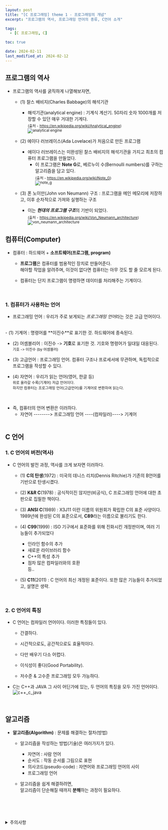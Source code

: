```yaml
---
layout: post
title: "[C 프로그래밍] theme 1 - 프로그래밍의 개념"
excerpt: "프로그램의 역사, 프로그래밍 언어의 종류, C언어 소개"

tags:
  - [C 프로그래밍, C]

toc: true

date: 2024-02-11
last_modified_at: 2024-02-12
---
```

## 프로그램의 역사
- 프로그램의 역사를 굵직하게 나열해보자면,
  - (1) 찰스 배비지(Charles Babbage)의 해석기관
    - 해석기관(analytical engine) : 기계식 계산기. 50자리 숫자 1000개를 저장할 수 있던 매우 거대한 기계다.  
    <sub> (출처 - <https://en.wikipedia.org/wiki/Analytical_engine>)  
    ![analytical engine][def]  
    
  - (2) 에이다 러브레이스(Ada Lovelace)가 처음으로 만든 프로그램
    - 에이다 러브레이스는 미완성된 찰스 배비지의 해석기관을 가지고 최초의 컴퓨터 프로그램을 만들었다.
      - 이 프로그램은 **Note G**로, 베르누이 수(Bernoulli numbers)를 구하는 알고리즘을 담고 있다.  
      <sub> (출처 - <https://en.wikipedia.org/wiki/Note_G>)  
      ![note_g][def2]  

  - (3) 폰 노이만(John von Neumann) 구조 : 프로그램을 메인 메모리에 저장하고, 이후 순차적으로 가져와 실행하는 구조
    - 이는 ***현대의 프로그램 구조***의 기반이 되었다.  
    <sub> (출처 - <https://en.wikipedia.org/wiki/Von_Neumann_architecture>)  
    ![von_neumann_architecture][def3]
    

## 컴퓨터(Computer)
- 컴퓨터 : 하드웨어 + **소프트웨어(프로그램, program)**  

  - **프로그램**은 컴퓨터를 범용적인 장치로 만들어준다.  
  해야할 작업을 알려주며, 이것이 없다면 컴퓨터는 아무 것도 할 줄 모르게 된다.  

  - 컴퓨터는 단지 프로그램이 명령하면 데이터를 처리해주는 기계이다.  
  <br>

### 1. 컴퓨터가 사용하는 언어
- 프로그래밍 언어 : 우리가 주로 보게되는 *프로그래밍 언어*라는 것은 고급 언어이다.  
<br>
  - (1) 기계어 : 명령어를 **이진수**로 표기한 것. 하드웨어에 종속된다.  
  
  - (2) 어셈블리어 : 이진수 -> **기호**로 표기한 것. 기호와 명령어가 일대일 대응된다.  
  <sup> 기호 -> 이진수 (by 어셈블러)  

  - (3) 고급언어 : 프로그래밍 언어. 컴퓨터 구조나 프로세서에 무관하며, 독립적으로 프로그램을 작성할 수 있다.  

  - (4) 자연어 : 우리가 읽는 언어(영어, 한글 등)  
  <sub> 위로 올라갈 수록(기계어) 저급 언어이다.  
  하지만 컴퓨터는 프로그래밍 언어(고급언어)를 기계어로 변환하여 읽는다.  
  <br>

- 즉, 컴퓨터의 언어 변환은 이러하다.
  - 자연어 --------> 프로그래밍 언어 ----(컴파일러)----> 기계어  
  <br>

## C 언어
### 1. C 언어의 버전(역사)
- C 언어의 발전 과정, 역사를 크게 보자면 이러하다.  

  - (1) **C의 탄생**(1972) : 미국의 데니스 리치(Dennis Ritchie)가 기존의 B언어를 기반으로 탄생시켰다.  

  - (2) **K&R C**(1978) : 공식적이진 않지만(비공식), C 프로그래밍 언어에 대한 초판으로 집필한 책이다.  

  - (3) **ANSI C**(1989) : X3J11 이란 이름의 위원회가 확립한 C의 표준 사양이다. 1989년에 완성된 C의 표준으로서, **C89**라는 이름으로 불리기도 한다.  

  - (4) **C99**(1999) : ISO 기구에서 표준화를 위해 진화시킨 개정판이며, 여러 기능들이 추가되었다
    - 인라인 함수의 추가
    - 새로운 라이브러리 함수
    - C++의 특성 추가
    - 점차 많은 컴파일러와의 호환  
    등..  

  - (5) **C11**(2011) : C 언어의 최신 개정된 표준이다. 또한 많은 기능들이 추가되었고, 설명은 생략.  
  <br>

### 2. C 언어의 특징
- C 언어는 컴파일러 언어이다. 이러한 특징들이 있다.  

  - 간결하다.  

  - 시간적으로도, 공간적으로도 효율적이다.  

  - 다만 배우기 다소 어렵다.  

  - 이식성이 좋다(Good Portability).  

  - 저수준 & 고수준 프로그래밍 모두 가능하다.  

- C는 C++과 JAVA 그 사이 어딘가에 있는, 두 언어의 특징을 모두 가진 언어이다.  
![c++_c_java](https://i.imgur.com/zTAAnSa.png)  
<br>

## 알고리즘
- **알고리즘(Algorithm)** : 문제를 해결하는 절차(방법)  

  - 알고리즘을 작성하는 방법(기술)은 여러가지가 있다.
    
    - 자연어 : 사람 언어
    - 순서도 : 작동 순서를 그림으로 표현
    - 의사코드(pseudo-code) : 자연어와 프로그래밍 언어의 사이
    - 프로그래밍 언어  

  - 알고리즘을 쉽게 해결하려면,  
  알고리즘이 단순해질 때까지 **분해**하는 과정이 필요하다.

<br>
<br>
<br>
<br>
<details>
<summary>주의사항</summary>
<div markdown="1">
이 포스팅은 강원대학교 최미정 교수님의 C 프로그래밍 수업을 들으며 내용을 정리 한 것입니다.  
수업 내용에 대한 저작권은 교수님께 있으니,  
다른 곳으로의 무분별한 내용 복사를 자제해 주세요.
</div>
</details>

[def]: https://upload.wikimedia.org/wikipedia/commons/thumb/c/cc/Babbages_Analytical_Engine%2C_1834-1871._%289660574685%29.jpg/220px-Babbages_Analytical_Engine%2C_1834-1871._%289660574685%29.jpg
[def2]: https://upload.wikimedia.org/wikipedia/commons/thumb/c/cf/Diagram_for_the_computation_of_Bernoulli_numbers.jpg/1024px-Diagram_for_the_computation_of_Bernoulli_numbers.jpg
[def3]: https://upload.wikimedia.org/wikipedia/commons/thumb/e/e5/Von_Neumann_Architecture.svg/300px-Von_Neumann_Architecture.svg.png
